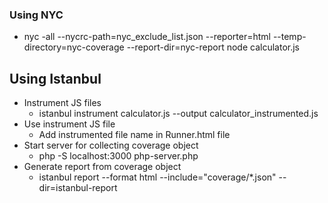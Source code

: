 ### Using NYC
* nyc -all --nycrc-path=nyc_exclude_list.json --reporter=html --temp-directory=nyc-coverage --report-dir=nyc-report node calculator.js

## Using Istanbul
* Instrument JS files 
    * istanbul instrument calculator.js --output calculator_instrumented.js
* Use instrument JS file 
    * Add instrumented file name in Runner.html file
* Start server for collecting coverage object
    * php -S localhost:3000 php-server.php
* Generate report from coverage object
    * istanbul report --format html --include="coverage/*.json" --dir=istanbul-report
